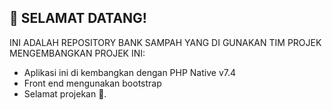 <!--
    ✏️ Optional: Customize the content below to let your community know what you intend to use Discussions for.
-->
## 👋 SELAMAT DATANG!
  INI ADALAH REPOSITORY BANK SAMPAH YANG DI GUNAKAN TIM PROJEK MENGEMBANGKAN PROJEK INI:
  * Aplikasi ini di kembangkan dengan PHP Native v7.4
  * Front end mengunakan bootstrap
  * Selamat projekan 💪.
<!--
  For the maintainers, here are some tips 💡 for getting started with Discussions. We'll leave these in Markdown comments for now, but feel free to take out the comments for all maintainers to see.

  📢 **Announce to your community** that Discussions is available! Go ahead and send that tweet, post, or link it from the website to drive traffic here.

  🔗 If you use issue templates, **link any relevant issue templates** such as questions and community conversations to Discussions. Declutter your issues by driving community content to where they belong in Discussions. If you need help, here's a [link to the documentation](https://docs.github.com/en/github/building-a-strong-community/configuring-issue-templates-for-your-repository#configuring-the-template-chooser).

  ➡️ You can **convert issues to discussions** either individually or bulk by labels. Looking at you, issues labeled “question” or “discussion”.
-->

